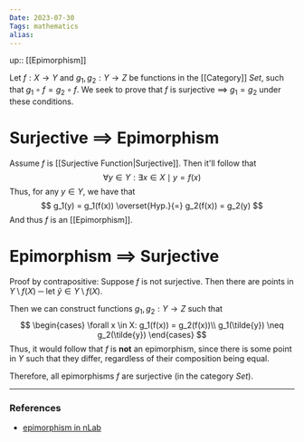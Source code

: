 ```yaml
---
Date: 2023-07-30
Tags: mathematics
alias: 
---
```

up:: [[Epimorphism]]

Let $f: X \to Y$ and $g_1, g_2: Y \to Z$ be functions in the [[Category]] $Set$, such that $g_1 \circ f = g_2 \circ f$. We seek to prove that $f$ is surjective $\implies$ $g_1 = g_2$ under these conditions.

# Surjective $\implies$ Epimorphism
Assume $f$ is [[Surjective Function|Surjective]]. Then it'll follow that
$$
\forall y \in Y: \exists x \in X \mid y = f(x)
$$
Thus, for any $y \in Y$, we have that
$$
g_1(y) = g_1(f(x)) \overset{Hyp.}{=} g_2(f(x)) = g_2(y)
$$
And thus $f$ is an [[Epimorphism]].

# Epimorphism $\implies$ Surjective
Proof by contrapositive: Suppose $f$ is not surjective. Then there are points in $Y \setminus f(X)$ ─ let $\tilde{y} \in Y \setminus f(X)$.

Then we can construct functions $g_1, g_2: Y \to Z$ such that
$$
\begin{cases}
\forall x \in X: g_1(f(x)) = g_2(f(x))\\
g_1(\tilde{y}) \neq g_2(\tilde{y})
\end{cases}
$$
Thus, it would follow that $f$ is **not** an epimorphism, since there is some point in $Y$ such that they differ, regardless of their composition being equal.

Therefore, all epimorphisms $f$ are surjective (in the category $Set$).

---
### References
- [epimorphism in nLab](https://ncatlab.org/nlab/show/epimorphism)